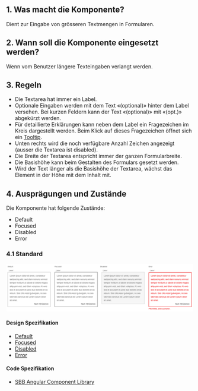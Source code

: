 ## 1. Was macht die Komponente?
Dient zur Eingabe von grösseren Textmengen in Formularen.

## 2. Wann soll die Komponente eingesetzt werden? 
Wenn vom Benutzer längere Texteingaben verlangt werden.

## 3. Regeln 
* Die Textarea hat immer ein Label.
* Optionale Eingaben werden mit dem Text «(optional)» hinter dem Label versehen. Bei kurzen Feldern kann der Text «(optional)» mit «(opt.)» abgekürzt werden.
* Für detaillierte Erklärungen kann neben dem Label ein Fragezeichen im Kreis dargestellt werden. Beim Klick auf dieses Fragezeichen öffnet sich ein [Tooltip](https://digital.sbb.ch/de/websites/components/tooltip).
* Unten rechts wird die noch verfügbare Anzahl Zeichen angezeigt (ausser die Textarea ist disabled).
* Die Breite der Textarea entspricht immer der ganzen Formularbreite.
* Die Basishöhe kann beim Gestalten des Formulars gesetzt werden.
* Wird der Text länger als die Basishöhe der Textarea, wächst das Element in der Höhe mit dem Inhalt mit.

## 4. Ausprägungen und Zustände
Die Komponente hat folgende Zustände:
* Default
* Focused
* Disabled
* Error

### 4.1 Standard
![Darstellung der Komponente Textarea in der Ausprägung Standard](https://raw.githubusercontent.com/sbb-design-systems/design-system-website-documentation/master/documentation/components/textarea/images/textarea_default.png 'class: image')

#### Design Spezifikation
* [Default](https://www.sketch.com/s/80f12b3b-58e5-4b4c-98cd-c553bae18db0/a/OzREQ4#Inspector)
* [Focused](https://www.sketch.com/s/80f12b3b-58e5-4b4c-98cd-c553bae18db0/a/mjKVkJ#Inspector)
* [Disabled](https://www.sketch.com/s/80f12b3b-58e5-4b4c-98cd-c553bae18db0/a/DKwR1W#Inspector)
* [Error](https://www.sketch.com/s/80f12b3b-58e5-4b4c-98cd-c553bae18db0/a/apaOJZ#Inspector)

#### Code Spezifikation
* [SBB Angular Component Library](https://sbb-angular.app.sbb.ch/latest/public/components/textarea)
